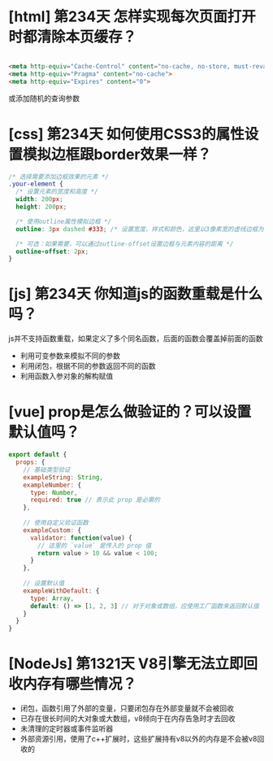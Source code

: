 # [html] 第234天 怎样实现每次页面打开时都清除本页缓存？

```html

<meta http-equiv="Cache-Control" content="no-cache, no-store, must-revalidate">
<meta http-equiv="Pragma" content="no-cache">
<meta http-equiv="Expires" content="0">
```

或添加随机的查询参数

# [css] 第234天 如何使用CSS3的属性设置模拟边框跟border效果一样？

```css
/* 选择需要添加边框效果的元素 */
.your-element {
  /* 设置元素的宽度和高度 */
  width: 200px;
  height: 200px;

  /* 使用outline属性模拟边框 */
  outline: 3px dashed #333; /* 设置宽度、样式和颜色，这里以3像素宽的虚线边框为例 */

  /* 可选：如果需要，可以通过outline-offset设置边框与元素内容的距离 */
  outline-offset: 2px;
}

```

# [js] 第234天 你知道js的函数重载是什么吗？

js并不支持函数重载，如果定义了多个同名函数，后面的函数会覆盖掉前面的函数
- 利用可变参数来模拟不同的参数
- 利用闭包，根据不同的参数返回不同的函数
- 利用函数入参对象的解构赋值

# [vue] prop是怎么做验证的？可以设置默认值吗？

```javascript
export default {
  props: {
    // 基础类型验证
    exampleString: String,
    exampleNumber: {
      type: Number,
      required: true // 表示此 prop 是必需的
    },
    
    // 使用自定义验证函数
    exampleCustom: {
      validator: function(value) {
        // 这里的 `value` 是传入的 prop 值
        return value > 10 && value < 100;
      }
    },
    
    // 设置默认值
    exampleWithDefault: {
      type: Array,
      default: () => [1, 2, 3] // 对于对象或数组，应使用工厂函数来返回默认值
    }
  }
}

```

# [NodeJs] 第1321天 V8引擎无法立即回收内存有哪些情况？

- 闭包，函数引用了外部的变量，只要闭包存在外部变量就不会被回收
- 已存在很长时间的大对象或大数组，v8倾向于在内存告急时才去回收
- 未清理的定时器或事件监听器
- 外部资源引用，使用了c++扩展时，这些扩展持有v8以外的内存是不会被v8回收的
